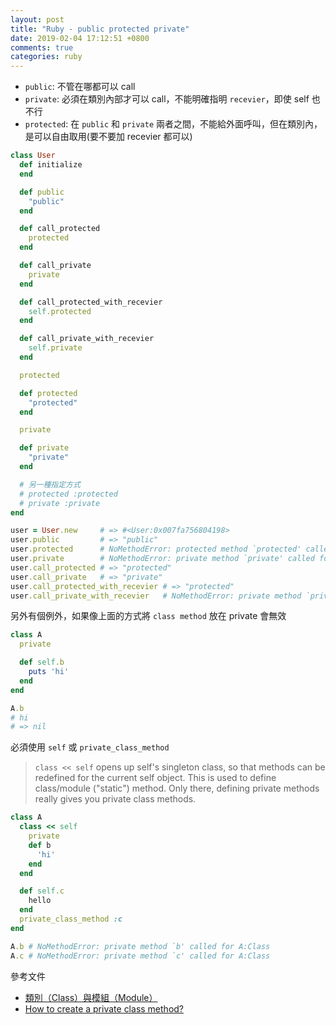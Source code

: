 ```yaml
---
layout: post
title: "Ruby - public protected private"
date: 2019-02-04 17:12:51 +0800
comments: true
categories: ruby
---
```


<!-- more -->

* `public`: 不管在哪都可以 call
* `private`: 必須在類別內部才可以 call，不能明確指明 `recevier`，即使 self 也不行
* `protected`: 在 `public` 和 `private` 兩者之間，不能給外面呼叫，但在類別內，是可以自由取用(要不要加 recevier 都可以)

```ruby
class User
  def initialize
  end

  def public
    "public"
  end

  def call_protected
    protected
  end

  def call_private
    private
  end

  def call_protected_with_recevier
    self.protected
  end

  def call_private_with_recevier
    self.private
  end

  protected

  def protected
    "protected"
  end

  private

  def private
    "private"
  end

  # 另一種指定方式
  # protected :protected
  # private :private
end

user = User.new     # => #<User:0x007fa756804198>
user.public         # => "public"
user.protected      # NoMethodError: protected method `protected' called for #<User:0x007fa756804198>
user.private        # NoMethodError: private method `private' called for #<User:0x007fa756804198>
user.call_protected # => "protected"
user.call_private   # => "private"
user.call_protected_with_recevier # => "protected"
user.call_private_with_recevier   # NoMethodError: private method `private' called for #<User:0x007fa756804198>
```

另外有個例外，如果像上面的方式將 `class method` 放在 private 會無效

```ruby
class A
  private

  def self.b
    puts 'hi'
  end
end

A.b
# hi
# => nil
```

必須使用 `self` 或 `private_class_method`

> `class << self` opens up self's singleton class, so that methods can be redefined for the current self object. This is used to define class/module ("static") method. Only there, defining private methods really gives you private class methods.

```ruby
class A
  class << self
    private
    def b
      'hi'
    end
  end

  def self.c
    hello
  end
  private_class_method :c
end

A.b # NoMethodError: private method `b' called for A:Class
A.c # NoMethodError: private method `c' called for A:Class
```

參考文件

* [類別（Class）與模組（Module）](https://railsbook.tw/chapters/08-ruby-basic-4.html)
* [How to create a private class method?](https://stackoverflow.com/questions/4952980/how-to-create-a-private-class-method)
